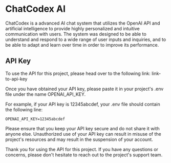 # ChatCodex AI
ChatCodex is a advanced AI chat system that utilizes the OpenAI API and artificial intelligence to provide highly personalized and intuitive communication with users. The system was designed to be able to understand and respond to a wide range of user inputs and inquiries, and to be able to adapt and learn over time in order to improve its performance.

## API Key
To use the API for this project, please head over to the following link: link-to-api-key

Once you have obtained your API key, please paste it in your project's .env file under the name OPENAI_API_KEY.

For example, if your API key is 12345abcdef, your .env file should contain the following line:

`OPENAI_API_KEY=12345abcdef`

Please ensure that you keep your API key secure and do not share it with anyone else. Unauthorized use of your API key can result in misuse of the project's resources and may result in the suspension of your account.

Thank you for using the API for this project. If you have any questions or concerns, please don't hesitate to reach out to the project's support team.
